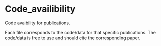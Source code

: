 # Code_availibility
Code avaibility for publications. 

Each file corresponds to the code/data for that specific publications. 
The code/data is free to use and should cite the corresponding paper.

